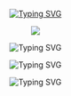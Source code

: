 

<!--
**travelless/travelless** is a ✨ _special_ ✨ repository because its `README.md` (this file) appears on your GitHub profile.

Here are some ideas to get you started:

- 🔭 I’m currently working on ...
- 🌱 I’m currently learning ...
- 👯 I’m looking to collaborate on ...
- 🤔 I’m looking for help with ...
- 💬 Ask me about ...
- 📫 How to reach me: ...
- 😄 Pronouns: ...
- ⚡ Fun fact: ...
-->
<!-- typing font -->
<p align="center">
<a href="https://git.io/typing-svg"><img src="https://readme-typing-svg.herokuapp.com?font=Fira+Code&pause=1000&color=F7F7F7&center=true&width=435&lines=Coding+World+!+!+!" alt="Typing SVG" /></a>
</p>
<!-- icon of social platforms -->
<p align="center">
<a title="github" target="_blank" href="https://github.com/travelless"><img src="https://img.shields.io/badge/dynamic/json?color=lightgrey&label=github&query=%24.data.totalSubs&suffix=followers&url=https%3A%2F%2Fapi.spencerwoo.com%2Fsubstats%2F%3Fsource%3Dgithub%26queryKey%3Dtravelless" ></a>
</p>
<!-- Stats Card -->
<p align="center">
 <img src="https://github-readme-stats.vercel.app/api?username=travelless)](https://github.com/travelless/github-readme-stats" alt="Typing SVG" />
<!-- [![Anurag's GitHub stats](https://github-readme-stats.vercel.app/api?username=travelless)](https://github.com/anuraghazra/github-readme-stats) -->
</p>

<!-- daily sign -->
<p align="center">
  
 <img src="https://streak-stats.demolab.com?user=travelless&theme=dark)](https://git.io/streak-stats" alt="Typing SVG" />
<!-- [![GitHub Streak](https://streak-stats.demolab.com?user=travelless&theme=dark)](https://git.io/streak-stats) -->
</p>


<!-- Activity Graph -->
<p align="center">
  
 <img src="https://github-readme-activity-graph.cyclic.app/graph?username=travelless)](https://github.com/travelless/github-readme-activity-graph" alt="Typing SVG" />
<!--   [![Ashutosh's github activity graph](https://github-readme-activity-graph.cyclic.app/graph?username=travelless)](https://github.com/ashutosh00710/github-readme-activity-graph) -->
</p>
